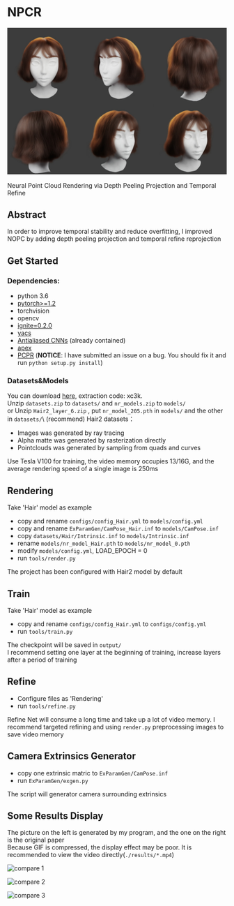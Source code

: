 # NPCR

![img](./results/img.png)

Neural Point Cloud Rendering via Depth Peeling Projection and Temporal Refine

## Abstract
In order to improve temporal stability and reduce overfitting, I improved NOPC by adding depth peeling projection and temporal refine reprojection

## Get Started
### Dependencies:
- python 3.6
- [pytorch>=1.2](https://pytorch.org/)
- torchvision
- opencv
- [ignite=0.2.0](https://github.com/pytorch/ignite)
- [yacs](https://github.com/rbgirshick/yacs)
- [Antialiased CNNs](https://github.com/adobe/antialiased-cnns) (already contained)
- [apex](https://github.com/NVIDIA/apex)
- [PCPR](https://github.com/wuminye/PCPR) (**NOTICE**: I have submitted an issue on a bug. You should fix it and run `python setup.py install`)

### Datasets&Models
You can download [here](https://pan.baidu.com/s/13OSRdVeFRDoPoTUW9bgCKA), extraction code: xc3k. \
Unzip `datasets.zip` to `datasets/` and `nr_models.zip` to `models/`\
or Unzip `Hair2_layer_6.zip` , put `nr_model_205.pth` in `models/` and the other in `datasets/`\ (recommend)
Hair2 datasets：
- Images was generated by ray tracing
- Alpha matte was generated by rasterization directly
- Pointclouds was generated by sampling from quads and curves

Use Tesla V100 for training, the video memory occupies 13/16G, and the average rendering speed of a single image is 250ms 

## Rendering
Take 'Hair' model as example
- copy and rename `configs/config_Hair.yml` to `models/config.yml`
- copy and rename `ExParamGen/CamPose_Hair.inf` to `models/CamPose.inf`
- copy `datasets/Hair/Intrinsic.inf` to `models/Intrinsic.inf`
- rename `models/nr_model_Hair.pth` to `models/nr_model_0.pth`
- modify `models/config.yml`, LOAD_EPOCH = 0
- run `tools/render.py`

The project has been configured with Hair2 model by default 

## Train
Take 'Hair' model as example
- copy and rename `configs/config_Hair.yml` to `configs/config.yml`
- run `tools/train.py`

The checkpoint will be saved in `output/` \
I recommend setting one layer at the beginning of training, increase layers after a period of training 

## Refine
- Configure files as 'Rendering'  
- run `tools/refine.py`

Refine Net will consume a long time and take up a lot of video memory. I recommend targeted refining and using `render.py` preprocessing images to save video memory

## Camera Extrinsics Generator
- copy one extrinsic matric to `ExParamGen/CamPose.inf` 
- run `ExParamGen/exgen.py`

The script will generator camera surrounding extrinsics

## Some Results Display
The picture on the left is generated by my program, and the one on the right is the original paper\
Because GIF is compressed, the display effect may be poor. It is recommended to view the video directly(`./results/*.mp4`)

![compare 1](./results/hair_rot_compare.gif)

![compare 2](./results/wolf_rot_compare.gif)

![compare 3](./results/hair_rot_compare2.gif)
